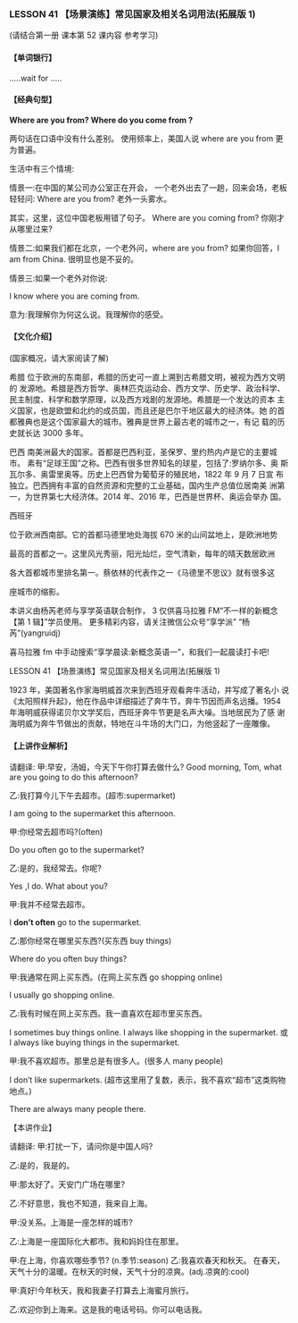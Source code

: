 ### LESSON 41 【场景演练】常见国家及相关名词用法(拓展版 1)

(请结合第一册 课本第 52 课内容 参考学习) 

#### 【单词银行】

.....wait for .....

#### 【经典句型】

**Where are you from? Where do you come from ?**

两句话在口语中没有什么差别。 使用频率上，美国人说 where are you from 更为普遍。

生活中有三个情境:

情景一:在中国的某公司办公室正在开会， 一个老外出去了一趟，回来会场，老板轻轻问: Where are you from? 老外一头雾水。

其实，这里，这位中国老板用错了句子。
 Where are you coming from? 你刚才从哪里过来?

情景二:如果我们都在北京，一个老外问，where are you from? 如果你回答，I am from China. 很明显也是不妥的。

情景三:如果一个老外对你说:

I know where you are coming from.

意为:我理解你为何这么说。我理解你的感受。

#### 【文化介绍】

 (国家概况，请大家阅读了解)

希腊 位于欧洲的东南部，希腊的历史可一直上溯到古希腊文明，被视为西方文明的 发源地。希腊是西方哲学、奥林匹克运动会、西方文学、历史学、政治科学、 民主制度、科学和数学原理，以及西方戏剧的发源地。希腊是一个发达的资本 主义国家，也是欧盟和北约的成员国，而且还是巴尔干地区最大的经济体。她 的首都雅典也是这个国家最大的城市。雅典是世界上最古老的城市之一，有记 载的历史就长达 3000 多年。

巴西 南美洲最大的国家。首都是巴西利亚，圣保罗、里约热内卢是它的主要城市。 素有“足球王国”之称。巴西有很多世界知名的球星，包括了:罗纳尔多、奥 斯瓦尔多、奥雷里奥等。历史上巴西曾为葡萄牙的殖民地，1822 年 9 月 7 日宣 布独立。巴西拥有丰富的自然资源和完整的工业基础，国内生产总值位居南美 洲第一，为世界第七大经济体。2014 年、2016 年，巴西是世界杯、奥运会举办 国。

西班牙

位于欧洲西南部。它的首都马德里地处海拔 670 米的山间盆地上，是欧洲地势

最高的首都之一。这里风光秀丽，阳光灿烂，空气清新，每年的晴天数居欧洲

各大首都城市里排名第一。蔡依林的代表作之一《马德里不思议》就有很多这

座城市的缩影。

本讲义由杨芮老师与享学英语联合制作， 3 仅供喜马拉雅 FM“不一样的新概念【第 1 辑】”学员使用。 更多精彩内容，请关注微信公众号“享学派” “杨芮”(yangruidj)

喜马拉雅 fm 中手动搜索“享学晨读:新概念英语一”，和我们一起晨读打卡吧!

LESSON 41 【场景演练】常见国家及相关名词用法(拓展版 1)

1923 年，美国著名作家海明威首次来到西班牙观看奔牛活动，并写成了著名小 说《太阳照样升起》，他在作品中详细描述了奔牛节，奔牛节因而声名远播。1954 年海明威获得诺贝尔文学奖后，西班牙奔牛节更是名声大噪。当地居民为了感 谢海明威为奔牛节做出的贡献，特地在斗牛场的大门口，为他竖起了一座雕像。

#### 【上讲作业解析】

请翻译:
甲:早安，汤姆，今天下午你打算去做什么?
Good morning, Tom, what are you going to do this afternoon?

乙:我打算今儿下午去超市。(超市:supermarket) 

I am going to the supermarket this afternoon.

甲:你经常去超市吗?(often) 

Do you often go to the supermarket?

乙:是的，我经常去。你呢?

Yes ,I do. What about you?

甲:我并不经常去超市。

I **don’t often** go to the supermarket.

乙:那你经常在哪里买东西?(买东西 buy things) 

Where do you often buy things?

甲:我通常在网上买东西。(在网上买东西 go shopping online) 

I usually go shopping online.

乙:我有时候在网上买东西。我一直喜欢在超市里买东西。

I sometimes buy things online.
I always like shopping in the supermarket.
或 I always like buying things in the supermarket.

甲:我不喜欢超市。那里总是有很多人。(很多人 many people) 

I don’t like supermarkets. (超市这里用了复数，表示，我不喜欢“超市”这类购物地点。) 

There are always many people there.

【本讲作业】

请翻译: 甲:打扰一下，请问你是中国人吗?

乙:是的，我是的。

甲:那太好了。天安门广场在哪里? 

乙:不好意思，我也不知道，我来自上海。 

甲:没关系。上海是一座怎样的城市? 

乙:上海是一座国际化大都市。我和妈妈住在那里。 

甲:在上海，你喜欢哪些季节? (n.季节:season)
乙:我喜欢春天和秋天。 在春天，天气十分的温暖。在秋天的时候，天气十分的凉爽。(adj.凉爽的:cool) 

甲:真好!今年秋天，我和我妻子打算去上海蜜月旅行。 

乙:欢迎你到上海来。这是我的电话号码。你可以电话我。
